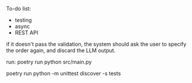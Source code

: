 To-do list:

- testing 
- async
- REST API 


if it doesn't pass the validation, the system should ask the user to specify the order again, and discard the LLM output.

run:
poetry run python src/main.py

poetry run python -m unittest discover -s tests
